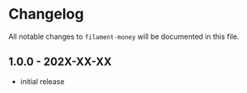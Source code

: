 # Changelog

All notable changes to `filament-money` will be documented in this file.

## 1.0.0 - 202X-XX-XX

- initial release
